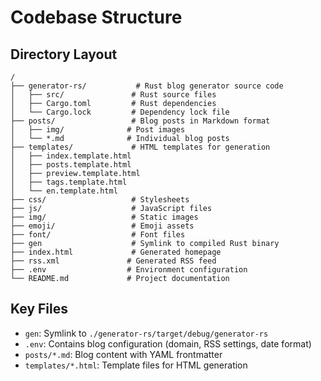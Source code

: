 # Codebase Structure

## Directory Layout
```
/
├── generator-rs/           # Rust blog generator source code
│   ├── src/               # Rust source files
│   ├── Cargo.toml         # Rust dependencies
│   └── Cargo.lock         # Dependency lock file
├── posts/                 # Blog posts in Markdown format
│   ├── img/              # Post images
│   └── *.md              # Individual blog posts
├── templates/             # HTML templates for generation
│   ├── index.template.html
│   ├── posts.template.html
│   ├── preview.template.html
│   ├── tags.template.html
│   └── en.template.html
├── css/                   # Stylesheets
├── js/                    # JavaScript files
├── img/                   # Static images
├── emoji/                 # Emoji assets
├── font/                  # Font files
├── gen                    # Symlink to compiled Rust binary
├── index.html             # Generated homepage
├── rss.xml               # Generated RSS feed
├── .env                  # Environment configuration
└── README.md             # Project documentation
```

## Key Files
- `gen`: Symlink to `./generator-rs/target/debug/generator-rs`
- `.env`: Contains blog configuration (domain, RSS settings, date format)
- `posts/*.md`: Blog content with YAML frontmatter
- `templates/*.html`: Template files for HTML generation